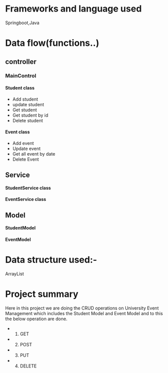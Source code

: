 # Frameworks and language used

Springboot,Java

# Data flow(functions..)

## controller
### MainControl
#### Student class
- Add student
- update student
- Get student
- Get student by id
- Delete student

#### Event class
- Add event
- Update event
- Get all event by date
- Delete Event

## Service
#### StudentService class
#### EventService class

## Model
#### StudentModel
#### EventModel

# Data structure used:-
ArrayList

# Project summary
Here in this project we are doing the CRUD operations on University Event Management which includes the Student Model and Event Model and to this the below operation are done.
- 1) GET
- 2) POST
- 3) PUT
- 4) DELETE
